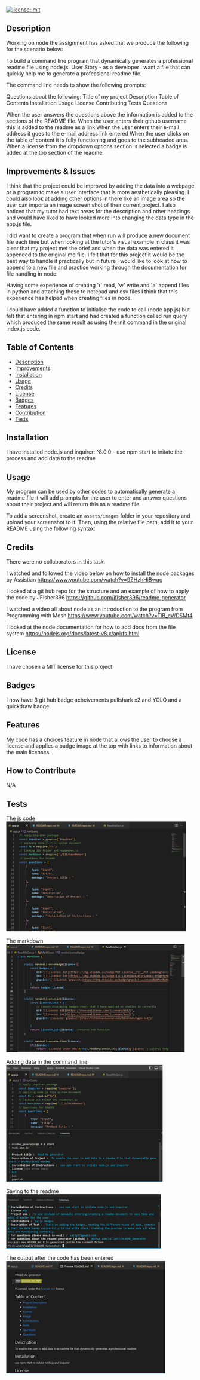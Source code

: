# <readme generator>

[![license: mit](https://img.shields.io/badge/MIT-License__for__MIT-yellowgreen)](https://opensource.org/license/mit/)

## Description
<a id="description"></a>

Working on node the assignment has asked that we produce the following for the scenario below:

To build a command line program that dynamically generates a professional readme file using node.js.
User Story - as a developer I want a file that can quickly help me to generate a professional readme file.

The command line needs to show the following prompts:

Questions about the following:
Title of my project
Description
Table of Contents
Installation 
Usage
License
Contributing
Tests
Questions

When the user answers the questions above the information is added to the sections of the README file. 
When the user enters their github username this is added to the readme as a link
When the user enters their e-mail address it goes to the e-mail address link entered
When the user clicks on the table of content it is fully functioning and goes to the subheaded area.
When a license from the dropdown options section is selected a badge is added at the top section of the readme.

## Improvements & Issues
<a id="improvements"></a>
I think that the project could be improved by adding the data into a webpage or a program to make a user interface that is more aesthetically pleasing. I could also look at adding other options in there like an image area so the user can importa an image screen shot of their current project. I also noticed that my tutor had text areas for the description and other headings and would have liked to have looked more into changing the data type in the app.js file.

I did want to create a program that when run will produce a new document file each time but when looking at the tutor's visual example in class it was clear that my project met the brief and when the data was entered it appended to the original md file. I felt that for this project it would be the best way to handle it practically but in future I would like to look at how to append to a new file and practice working through the documentation for file handling in node.

Having some experience of creating 'r' read, 'w' write and 'a' append files in python and attaching these to notepad and csv files I think that this experience has helped when creating files in node.

I could have added a function to initialise the code to call (node app.js) but felt that entering in npm start and had created a function called run query which produced the same result as using the init command in the original index.js code.


## Table of Contents

- [Description](#description)
- [Improvements](#improvements)
- [Installation](#installation)
- [Usage](#usage)
- [Credits](#credits)
- [License](#license)
- [Badges](#badges)
- [Features](#features)
- [Contribution](#how-to-contribute)
- [Tests](#tests)

## Installation
<a id="installation"></a>

I have installed node.js and inquirer: ^8.0.0  - use npm start to initate the process and add data to the readme

## Usage
<a id="usage"></a>

My program can be used by other codes to automatically generate a readme file it will add prompts for the user to enter and answer questions about their project and will return this as a readme file.

To add a screenshot, create an `assets/images` folder in your repository and upload your screenshot to it. Then, using the relative file path, add it to your README using the following syntax:





## Credits
<a id="credits"></a>

There were no collaborators in this task.

I watched and followed the video below on how to install the node packages by Assistian
https://www.youtube.com/watch?v=9ZHzhHiBwqc

I looked at a git hub repo for the structure and an example of how to apply the code by JFisher396
https://github.com/jfisher396/readme-generator

I watched a video all about node as an introduction to the program from Programming with Mosh
https://www.youtube.com/watch?v=TlB_eWDSMt4

I looked at the node documentation for how to add docs from the file system
https://nodejs.org/docs/latest-v8.x/api/fs.html



## License
<a id="license"></a>

I have chosen a MIT license for this project


## Badges
<a id="badges"></a>

I now have 3 git hub badge acheivements pullshark x2 and YOLO and a quickdraw badge

## Features
<a id="features"></a>

My code has a choices feature in node that allows the user to choose a license and applies a badge image at the top with links to information about the main licenses.

## How to Contribute
<a id="contribution"></a>

N/A

## Tests
<a id="tests"></a>

The js code
<img src="/images/js_code.png">

The markdown 
<img src="/images/markdown_img.png">

Adding data in the command line
<img src="/images/implementation.png">

Saving to the readme
<img src="/images/filesaved.png">

The output after the code has been entered
<img src="/images/readmepreview.png">